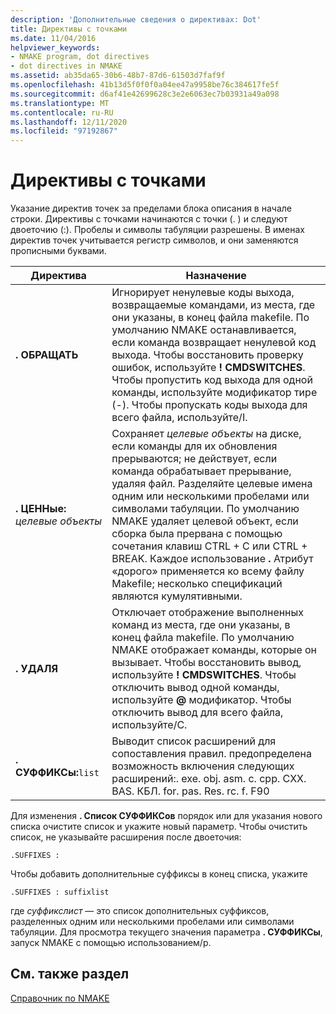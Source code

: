 ```yaml
---
description: 'Дополнительные сведения о директивах: Dot'
title: Директивы с точками
ms.date: 11/04/2016
helpviewer_keywords:
- NMAKE program, dot directives
- dot directives in NMAKE
ms.assetid: ab35da65-30b6-48b7-87d6-61503d7faf9f
ms.openlocfilehash: 41b13d5f0f0f0a04ee47a9958be76c384617fe5f
ms.sourcegitcommit: d6af41e42699628c3e2e6063ec7b03931a49a098
ms.translationtype: MT
ms.contentlocale: ru-RU
ms.lasthandoff: 12/11/2020
ms.locfileid: "97192867"
---
```

# <a name="dot-directives"></a>Директивы с точками

Указание директив точек за пределами блока описания в начале строки. Директивы с точками начинаются с точки (. ) и следуют двоеточию (:). Пробелы и символы табуляции разрешены. В именах директив точек учитывается регистр символов, и они заменяются прописными буквами.

|Директива|Назначение|
|---------------|-------------|
|**. ОБРАЩАТЬ**|Игнорирует ненулевые коды выхода, возвращаемые командами, из места, где они указаны, в конец файла makefile. По умолчанию NMAKE останавливается, если команда возвращает ненулевой код выхода. Чтобы восстановить проверку ошибок, используйте **! CMDSWITCHES**. Чтобы пропустить код выхода для одной команды, используйте модификатор тире (-). Чтобы пропускать коды выхода для всего файла, используйте/I.|
|**. ЦЕННые:** *целевые объекты*|Сохраняет *целевые объекты* на диске, если команды для их обновления прерываются; не действует, если команда обрабатывает прерывание, удаляя файл. Разделяйте целевые имена одним или несколькими пробелами или символами табуляции. По умолчанию NMAKE удаляет целевой объект, если сборка была прервана с помощью сочетания клавиш CTRL + C или CTRL + BREAK. Каждое использование **.** Атрибут «дорого» применяется ко всему файлу Makefile; несколько спецификаций являются кумулятивными.|
|**. УДАЛЯ**|Отключает отображение выполненных команд из места, где они указаны, в конец файла makefile. По умолчанию NMAKE отображает команды, которые он вызывает. Чтобы восстановить вывод, используйте **! CMDSWITCHES**. Чтобы отключить вывод одной команды, используйте **@** модификатор. Чтобы отключить вывод для всего файла, используйте/С.|
|**. СУФФИКСы:**`list`|Выводит список расширений для сопоставления правил. предопределена возможность включения следующих расширений:. exe. obj. asm. c. cpp. CXX. BAS. КБЛ. for. pas. Res. rc. f. F90|

Для изменения **. Список СУФФИКСов** порядок или для указания нового списка очистите список и укажите новый параметр. Чтобы очистить список, не указывайте расширения после двоеточия:

```
.SUFFIXES :
```

Чтобы добавить дополнительные суффиксы в конец списка, укажите

```
.SUFFIXES : suffixlist
```

где *суффикслист* — это список дополнительных суффиксов, разделенных одним или несколькими пробелами или символами табуляции. Для просмотра текущего значения параметра **. СУФФИКСы**, запуск NMAKE с помощью использованием/p.

## <a name="see-also"></a>См. также раздел

[Справочник по NMAKE](nmake-reference.md)
